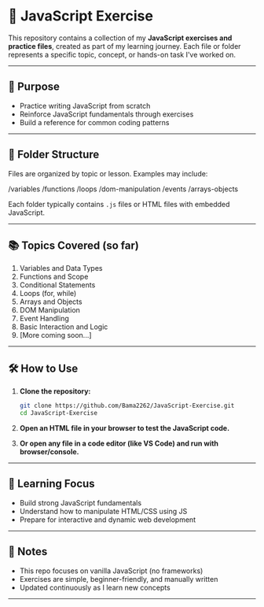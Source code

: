 # 📘 JavaScript Exercise

This repository contains a collection of my **JavaScript exercises and practice files**, created as part of my learning journey. Each file or folder represents a specific topic, concept, or hands-on task I've worked on.

---

## 🎯 Purpose

- Practice writing JavaScript from scratch
- Reinforce JavaScript fundamentals through exercises
- Build a reference for common coding patterns

---

## 📂 Folder Structure

Files are organized by topic or lesson. Examples may include:

/variables
/functions
/loops
/dom-manipulation
/events
/arrays-objects

Each folder typically contains `.js` files or HTML files with embedded JavaScript.

---

## 📚 Topics Covered (so far)

1. Variables and Data Types
2. Functions and Scope
3. Conditional Statements
4. Loops (for, while)
5. Arrays and Objects
6. DOM Manipulation
7. Event Handling
8. Basic Interaction and Logic
9. [More coming soon...]

---

## 🛠️ How to Use

1. **Clone the repository:**

   ```bash
   git clone https://github.com/Bama2262/JavaScript-Exercise.git
   cd JavaScript-Exercise

2. **Open an HTML file in your browser to test the JavaScript code.**

3. **Or open any file in a code editor (like VS Code) and run with browser/console.**

---

## 🚀 Learning Focus

- Build strong JavaScript fundamentals
- Understand how to manipulate HTML/CSS using JS
- Prepare for interactive and dynamic web development

---

## 📌 Notes

- This repo focuses on vanilla JavaScript (no frameworks)
- Exercises are simple, beginner-friendly, and manually written
- Updated continuously as I learn new concepts

---